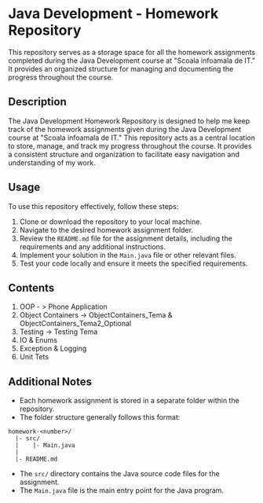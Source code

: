 # Java Development - Homework Repository

This repository serves as a storage space for all the homework assignments completed during the Java Development course at "Scoala infoamala de IT." It provides an organized structure for managing and documenting the progress throughout the course.

## Description

The Java Development Homework Repository is designed to help me keep track of the homework assignments given during the Java Development course at "Scoala infoamala de IT." This repository acts as a central location to store, manage, and track my progress throughout the course. It provides a consistent structure and organization to facilitate easy navigation and understanding of my work.

## Usage

To use this repository effectively, follow these steps:

1. Clone or download the repository to your local machine.
2. Navigate to the desired homework assignment folder.
3. Review the `README.md` file for the assignment details, including the requirements and any additional instructions.
4. Implement your solution in the `Main.java` file or other relevant files.
5. Test your code locally and ensure it meets the specified requirements.


## Contents
1. OOP - > Phone Application
2. Object Containers -> ObjectContainers_Tema & ObjectContainers_Tema2_Optional
3. Testing -> Testing Tema
4. IO & Enums
5. Exception & Logging
6. Unit Tets


## Additional Notes

- Each homework assignment is stored in a separate folder within the repository.
- The folder structure generally follows this format:
```
homework-<number>/
  |- src/
  |    |- Main.java
  |
  |- README.md
```
- The `src/` directory contains the Java source code files for the assignment.
- The `Main.java` file is the main entry point for the Java program.


